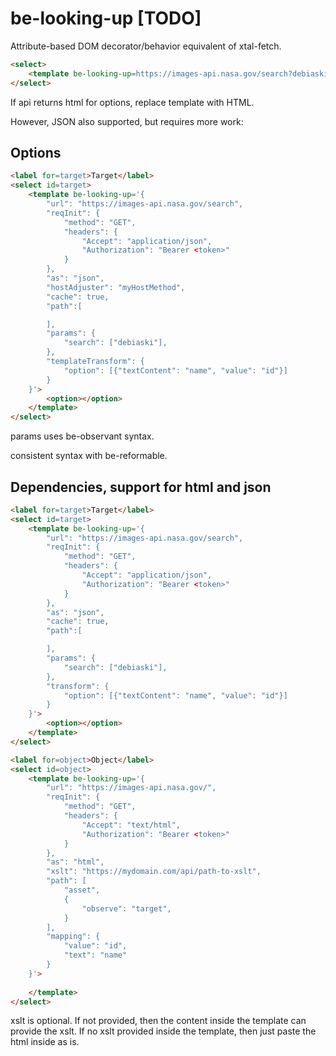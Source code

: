 # be-looking-up [TODO]

Attribute-based DOM decorator/behavior equivalent of xtal-fetch.

```html
<select>
    <template be-looking-up=https://images-api.nasa.gov/search?debiaski></template>
</select>
```

If api returns html for options, replace template with HTML.  

However, JSON also supported, but requires more work:

## Options

```html
<label for=target>Target</label>
<select id=target>
    <template be-looking-up='{
        "url": "https://images-api.nasa.gov/search",
        "reqInit": {
            "method": "GET",
            "headers": {
                "Accept": "application/json",
                "Authorization": "Bearer <token>"
            }
        },
        "as": "json",
        "hostAdjuster": "myHostMethod",
        "cache": true,
        "path":[

        ],
        "params": {
            "search": ["debiaski"],
        },
        "templateTransform": {
            "option": [{"textContent": "name", "value": "id"}]
        }
    }'>
        <option></option>
    </template>
</select>
```

params uses be-observant syntax.

consistent syntax with be-reformable.

## Dependencies, support for html and json

```html
<label for=target>Target</label>
<select id=target>
    <template be-looking-up='{
        "url": "https://images-api.nasa.gov/search",
        "reqInit": {
            "method": "GET",
            "headers": {
                "Accept": "application/json",
                "Authorization": "Bearer <token>"
            }
        },
        "as": "json",
        "cache": true,
        "path":[

        ],
        "params": {
            "search": ["debiaski"],
        },
        "transform": {
            "option": [{"textContent": "name", "value": "id"}]
        }
    }'>
        <option></option>
    </template>
</select>

<label for=object>Object</label>
<select id=object>
    <template be-looking-up='{
        "url": "https://images-api.nasa.gov/",
        "reqInit": {
            "method": "GET",
            "headers": {
                "Accept": "text/html",
                "Authorization": "Bearer <token>"
            }
        },
        "as": "html",
        "xslt": "https://mydomain.com/api/path-to-xslt",
        "path": [
            "asset",
            {
                "observe": "target",
            }
        ],
        "mapping": {
            "value": "id",
            "text": "name"
        }
    }'>
        
    </template>
</select>
```

xslt is optional.  If not provided, then the content inside the template can provide the xslt.  If no xslt provided inside the template, then just paste the html inside as is.

